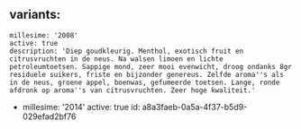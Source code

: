 variants:
  -
    millesime: '2008'
    active: true
    description: 'Diep goudkleurig. Menthol, exotisch fruit en citrusvruchten in de neus. Na walsen limoen en lichte petroleumtoetsen. Sappige mond, zeer mooi evenwicht, droog ondanks 8gr residuele suikers, friste en bijzonder genereus. Zelfde aroma''s als in de neus, groene appel, boenwas, gefumeerde toetsen. Lange, ronde afdronk op aroma''s van citrusvruchten. Zeer hoge kwaliteit.'
  -
    millesime: '2014'
    active: true
id: a8a3faeb-0a5a-4f37-b5d9-029efad2bf76
